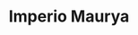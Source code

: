 ﻿---
title: "Imperio Maurya"
permalink: periodes_127.html
layout: periode
dataInici: -320
dataFi: -185
sidebar: periodes
pares:
  - id: 143
    title: "Civilizaciones Indias"
    dataInici: "(-2500)"
    dataFi: "(550)"

fills:
  - id: 130
    title: "Chandragupta"
    dataInici: "(-320)"
    dataFi: "(-298)"

  - id: 129
    title: "Asoka"
    dataInici: "(-304)"
    dataFi: "(-232)"

jocsPrincipals:
jocsEscenaris:
jocsEpoca:
jocsEpocaEscenaris:
  - title: "Chandragupta"
    bggId: 26458
    escenari: "Khashas"

---
